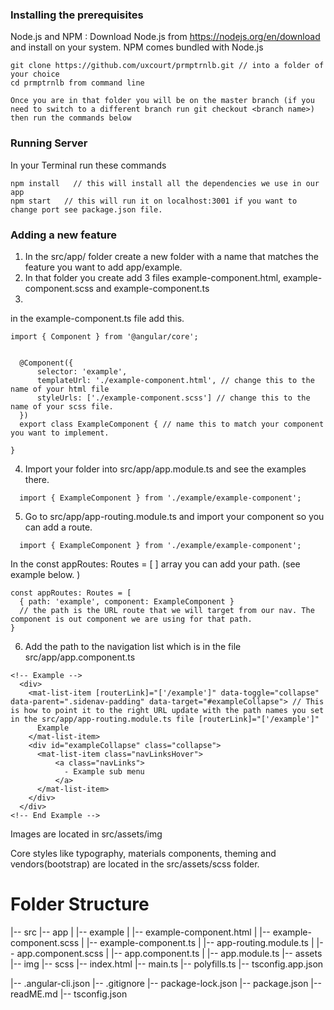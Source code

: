 ### Installing the prerequisites

Node.js and NPM : Download Node.js from https://nodejs.org/en/download and install on your system. NPM comes bundled with Node.js

```
git clone https://github.com/uxcourt/prmptrnlb.git // into a folder of your choice
cd prmptrnlb from command line

Once you are in that folder you will be on the master branch (if you need to switch to a different branch run git checkout <branch name>) then run the commands below

```

### Running Server

In your Terminal run these commands

```
npm install   // this will install all the dependencies we use in our app
npm start   // this will run it on localhost:3001 if you want to change port see package.json file.

```


### Adding a new feature

1. In the src/app/ folder create a new folder with a name that matches the feature you want to add app/example.
2. In that folder you create add 3 files example-component.html, example-component.scss and example-component.ts
3.
in the example-component.ts file add this.
```
import { Component } from '@angular/core';


  @Component({
      selector: 'example',
      templateUrl: './example-component.html', // change this to the name of your html file
      styleUrls: ['./example-component.scss'] // change this to the name of your scss file.
  })
  export class ExampleComponent { // name this to match your component you want to implement.

}
```
4. Import your folder into src/app/app.module.ts and see the examples there.
```
  import { ExampleComponent } from './example/example-component';
```
5. Go to src/app/app-routing.module.ts and import your component so you can add a route.
```
  import { ExampleComponent } from './example/example-component';
```
In the const appRoutes: Routes = [ ] array you can add your path. (see example below. )
```
const appRoutes: Routes = [
  { path: 'example', component: ExampleComponent }
  // the path is the URL route that we will target from our nav. The component is out component we are using for that path.
}
```
6. Add the path to the navigation list which is in the file src/app/app.component.ts

```
<!-- Example -->
  <div>
    <mat-list-item [routerLink]="['/example']" data-toggle="collapse" data-parent=".sidenav-padding" data-target="#exampleCollapse"> // This is how to point it to the right URL update with the path names you set in the src/app/app-routing.module.ts file [routerLink]="['/example']"
      Example
    </mat-list-item>
    <div id="exampleCollapse" class="collapse">
      <mat-list-item class="navLinksHover">
          <a class="navLinks">
            - Example sub menu
          </a>
      </mat-list-item>
    </div>
  </div>
<!-- End Example -->
```

Images are located in src/assets/img

Core styles like typography, materials components, theming and vendors(bootstrap) are located in the src/assets/scss folder.


Folder Structure
============================

|-- src
    |-- app
    |   |-- example
    |       |-- example-component.html
    |       |-- example-component.scss
    |       |-- example-component.ts
    |   |-- app-routing.module.ts
    |   |-- app.component.scss
    |   |-- app.component.ts
    |   |-- app.module.ts
    |-- assets
        |-- img
        |-- scss
    |-- index.html
    |-- main.ts
    |-- polyfills.ts
    |-- tsconfig.app.json

|-- .angular-cli.json
|-- .gitignore
|-- package-lock.json
|-- package.json
|-- readME.md
|-- tsconfig.json
